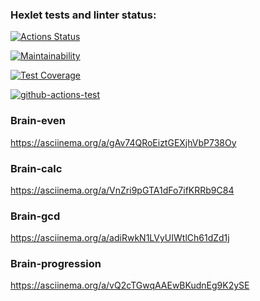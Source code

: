 ### Hexlet tests and linter status:

[![Actions Status](https://github.com/aRumakin/frontend-project-lvl1/workflows/hexlet-check/badge.svg)](https://github.com/aRumakin/frontend-project-lvl1/actions)

[![Maintainability](https://api.codeclimate.com/v1/badges/a99a88d28ad37a79dbf6/maintainability)](https://codeclimate.com/github/codeclimate/codeclimate/maintainability)

[![Test Coverage](https://api.codeclimate.com/v1/badges/a99a88d28ad37a79dbf6/test_coverage)](https://codeclimate.com/github/codeclimate/codeclimate/test_coverage)

[![github-actions-test](https://github.com/aRumakin/frontend-project-lvl1/actions/workflows/github-linter-test.yml/badge.svg?branch=main&event=push)](https://github.com/aRumakin/frontend-project-lvl1/actions/workflows/github-linter-test.yml)

### Brain-even

https://asciinema.org/a/gAv74QRoEiztGEXjhVbP738Oy

### Brain-calc

https://asciinema.org/a/VnZri9pGTA1dFo7ifKRRb9C84

### Brain-gcd

https://asciinema.org/a/adiRwkN1LVyUIWtlCh61dZd1j

### Brain-progression
https://asciinema.org/a/vQ2cTGwqAAEwBKudnEg9K2ySE
